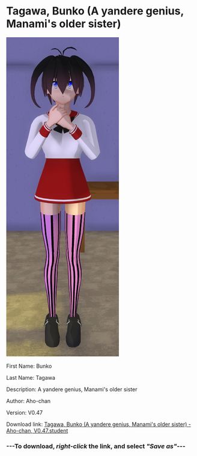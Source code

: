 # Tagawa, Bunko (A yandere genius, Manami's older sister)

<img src="https://raw.githubusercontent.com/Arbiter1223/Daigaku-Gurashi-Custom-Students/master/Students/Files/Tagawa%2C%20Bunko%20(A%20yandere%20genius%2C%20Manami's%20older%20sister).png" title="Tagawa, Bunko (A yandere genius, Manami's older sister) - Aho-chan, V0.47">

First Name: Bunko

Last Name: Tagawa

Description: A yandere genius, Manami's older sister

Author: Aho-chan

Version: V0.47

Download link: <a href="https://raw.githubusercontent.com/Arbiter1223/Daigaku-Gurashi-Custom-Students/master/Students/Files/Tagawa%2C%20Bunko%20(A%20yandere%20genius%2C%20Manami's%20older%20sister)%20-%20Aho-chan%2C%20V0.47.student">Tagawa, Bunko (A yandere genius, Manami's older sister) - Aho-chan, V0.47.student</a>

### ---**To download, _right-click_ the link, and select _"Save as"_**---
